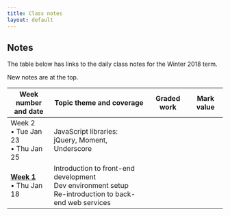 ```yaml
---
title: Class notes
layout: default
---
```


## Notes

The table below has links to the daily class notes for the Winter 2018 term.  

New notes are at the top.

Week number<br>and date | Topic theme and coverage | Graded work | Mark value
--- | --- | --- | ---
Week 2<br>&bull; Tue Jan 23<br>&bull; Thu Jan 25 | JavaScript libraries:<br>jQuery, Moment, Underscore | |
**[Week 1](../notes/week01)**<br>&bull; Thu Jan 18 | Introduction to front-end development<br>Dev environment setup<br>Re-introduction to back-end web services | |

<br>
